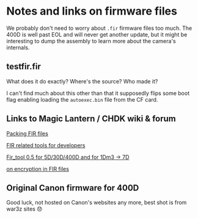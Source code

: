 # Notes and links on firmware files

We probably don't need to worry about `.fir` firmware files too much. The 400D is well past EOL and will never get another update, but it might be interesting to dump the assembly to learn more about the camera's internals.

## testfir.fir

What does it do exactly? Where's the source? Who made it?

I can't find much about this other than that it supposedly flips some boot flag enabling loading the `autoexec.bin` file from the CF card.

## Links to Magic Lantern / CHDK wiki & forum

[Packing FIR files](https://magiclantern.fandom.com/wiki/Packing_FIR_Files)

[FIR related tools for developers](https://chdk.setepontos.com/index.php?topic=6523.0)

[Fir_tool 0.5 for 5D/30D/400D and for 1Dm3 -> 7D](https://chdk.setepontos.com/index.php/topic,5161.0.html)

[on encryption in FIR files](https://chdk.setepontos.com/index.php/topic,134.msg2461.html#msg2461)

## Original Canon firmware for 400D

Good luck, not hosted on Canon's websites any more, best shot is from war3z sites 😞
